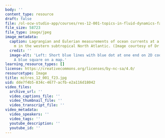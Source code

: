 ```yaml
---
body: ''
content_type: resource
draft: false
file: /ol-ocw-studio-app/courses/res-12-001-topics-in-fluid-dynamics-fall-2023/mitres_12_001_f23.jpg
file_size: 58723
file_type: image/jpeg
image_metadata:
  caption: Lagrangian and Eulerian measurements of ocean currents at a depth of 1300
    m in the western subtropical North Atlantic. (Image courtesy of Dr. James F. Price.)
  credit: ''
  image-alt: 'Left: Short blue lines with blue dot at one end on 2D coordinate. Right:
    A blue square on a map.'
learning_resource_types: []
license: https://creativecommons.org/licenses/by-nc-sa/4.0/
resourcetype: Image
title: mitres_12_001_f23.jpg
uid: dde7f4b5-834c-4677-acfb-e2a116d18042
video_files:
  archive_url: ''
  video_captions_file: ''
  video_thumbnail_file: ''
  video_transcript_file: ''
video_metadata:
  video_speakers: ''
  video_tags: ''
  youtube_description: ''
  youtube_id: ''
---
```

